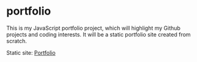 # portfolio

This is my JavaScript portfolio project, which will highlight my Github projects and coding interests.  It will be a static portfolio site created from scratch.

Static site: [Portfolio](https://www.palmerrocks.com)
